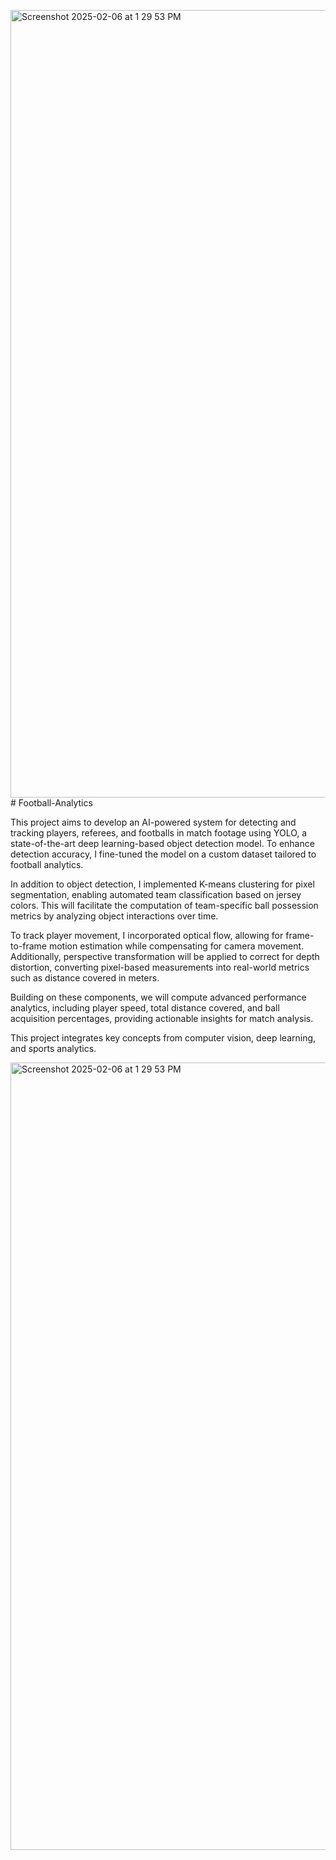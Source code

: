 <img width="1260" alt="Screenshot 2025-02-06 at 1 29 53 PM" src="https://github.com/user-attachments/assets/669b92b2-b983-49d3-970e-e9c48c8a9cba" /># Football-Analytics

This project aims to develop an AI-powered system for detecting and tracking players, referees, and footballs in match footage using YOLO, a state-of-the-art deep learning-based object detection model. To enhance detection accuracy, I fine-tuned the model on a custom dataset tailored to football analytics.

In addition to object detection, I implemented K-means clustering for pixel segmentation, enabling automated team classification based on jersey colors. This will facilitate the computation of team-specific ball possession metrics by analyzing object interactions over time.

To track player movement, I incorporated optical flow, allowing for frame-to-frame motion estimation while compensating for camera movement. Additionally, perspective transformation will be applied to correct for depth distortion, converting pixel-based measurements into real-world metrics such as distance covered in meters.

Building on these components, we will compute advanced performance analytics, including player speed, total distance covered, and ball acquisition percentages, providing actionable insights for match analysis.

This project integrates key concepts from computer vision, deep learning, and sports analytics.


<img width="1260" alt="Screenshot 2025-02-06 at 1 29 53 PM" src="https://github.com/user-attachments/assets/bc418d49-94cc-412b-8f59-b61399bf4a02" />






